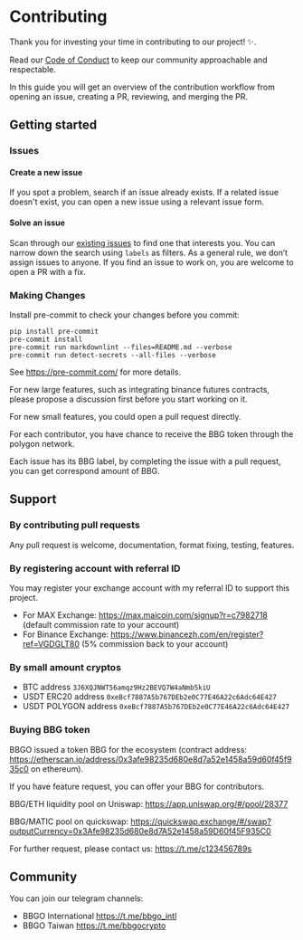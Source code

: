 # Contributing

Thank you for investing your time in contributing to our project! :sparkles:. 

Read our [Code of Conduct](./CODE_OF_CONDUCT.md) to keep our community approachable and respectable.

In this guide you will get an overview of the contribution workflow from opening an issue, creating a PR, reviewing, and merging the PR.

## Getting started

### Issues

#### Create a new issue

If you spot a problem, search if an issue already exists. If a related issue doesn't exist, you can open a new issue using a relevant issue form.

#### Solve an issue

Scan through our [existing issues](https://github.com/OvictorVieira/bbgo/issues) to find one that interests you.
You can narrow down the search using `labels` as filters. As a general rule, we don’t assign issues to anyone.
If you find an issue to work on, you are welcome to open a PR with a fix.

### Making Changes

Install pre-commit to check your changes before you commit:

    pip install pre-commit
    pre-commit install
    pre-commit run markdownlint --files=README.md --verbose
    pre-commit run detect-secrets --all-files --verbose

See <https://pre-commit.com/> for more details.

For new large features, such as integrating binance futures contracts, please propose a discussion first before you start working on it.

For new small features, you could open a pull request directly.

For each contributor, you have chance to receive the BBG token through the polygon network.

Each issue has its BBG label, by completing the issue with a pull request, you can get correspond amount of BBG.

## Support

### By contributing pull requests

Any pull request is welcome, documentation, format fixing, testing, features.

### By registering account with referral ID

You may register your exchange account with my referral ID to support this project.

- For MAX Exchange: <https://max.maicoin.com/signup?r=c7982718> (default commission rate to your account)
- For Binance Exchange: <https://www.binancezh.com/en/register?ref=VGDGLT80> (5% commission back to your account)

### By small amount cryptos

- BTC address `3J6XQJNWT56amqz9Hz2BEVQ7W4aNmb5kiU`
- USDT ERC20 address `0xeBcf7887A5b767DEb2e0C77E46A22c6Adc64E427`
- USDT POLYGON address `0xeBcf7887A5b767DEb2e0C77E46A22c6Adc64E427`

### Buying BBG token

BBGO issued a token BBG for the ecosystem (contract
address: <https://etherscan.io/address/0x3afe98235d680e8d7a52e1458a59d60f45f935c0> on ethereum).

If you have feature request, you can offer your BBG for contributors.

BBG/ETH liquidity pool on Uniswap: <https://app.uniswap.org/#/pool/28377>

BBG/MATIC pool on quickswap: https://quickswap.exchange/#/swap?outputCurrency=0x3Afe98235d680e8d7A52e1458a59D60f45F935C0

For further request, please contact us: <https://t.me/c123456789s>

## Community

You can join our telegram channels:

- BBGO International <https://t.me/bbgo_intl>
- BBGO Taiwan <https://t.me/bbgocrypto>

